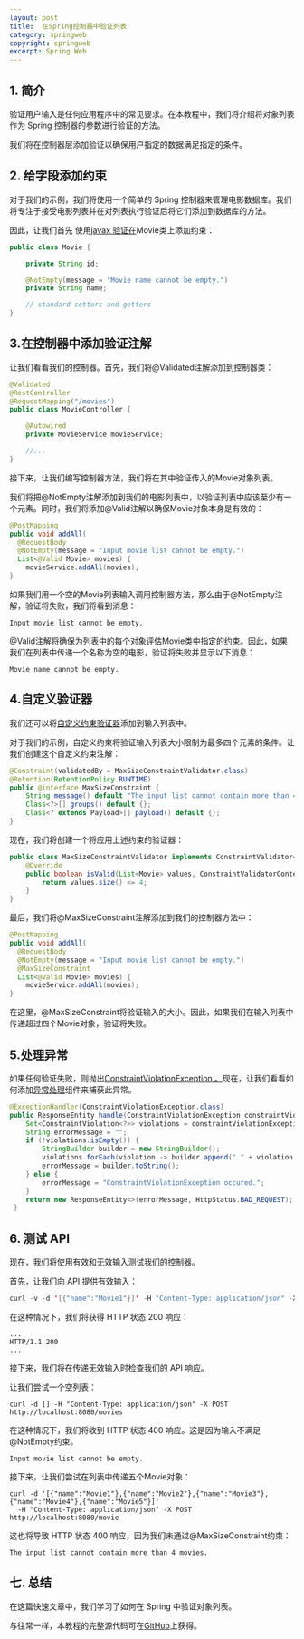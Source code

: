 ```yaml
---
layout: post
title:  在Spring控制器中验证列表
category: springweb
copyright: springweb
excerpt: Spring Web
---
```


## 1. 简介

验证用户输入是任何应用程序中的常见要求。在本教程中，我们将介绍将对象列表作为 Spring 控制器的参数进行验证的方法。

我们将在控制器层添加验证以确保用户指定的数据满足指定的条件。

## 2. 给字段添加约束

对于我们的示例，我们将使用一个简单的 Spring 控制器来管理电影数据库。我们将专注于接受电影列表并在对列表执行验证后将它们添加到数据库的方法。

因此，让我们首先 使用[javax 验证在](https://www.baeldung.com/javax-validation)Movie类上添加约束：

```java
public class Movie {

    private String id;

    @NotEmpty(message = "Movie name cannot be empty.")
    private String name;

    // standard setters and getters
}
```

## 3.在控制器中添加验证注解

让我们看看我们的控制器。首先，我们将@Validated注解添加到控制器类：

```java
@Validated
@RestController
@RequestMapping("/movies")
public class MovieController {

    @Autowired
    private MovieService movieService;

    //...
}
```

接下来，让我们编写控制器方法，我们将在其中验证传入的Movie对象列表。

我们将把@NotEmpty注解添加到我们的电影列表中，以验证列表中应该至少有一个元素。同时，我们将添加@Valid注解以确保Movie对象本身是有效的：

```java
@PostMapping
public void addAll(
  @RequestBody 
  @NotEmpty(message = "Input movie list cannot be empty.")
  List<@Valid Movie> movies) {
    movieService.addAll(movies);
}
```

如果我们用一个空的Movie列表输入调用控制器方法，那么由于@NotEmpty注解，验证将失败，我们将看到消息：

```plaintext
Input movie list cannot be empty.
```

@Valid注解将确保为列表中的每个对象评估Movie类中指定的约束。因此，如果我们在列表中传递一个名称为空的电影，验证将失败并显示以下消息：

```plaintext
Movie name cannot be empty.
```

## 4.自定义验证器

我们还可以将[自定义约束验证器](https://www.baeldung.com/spring-mvc-custom-validator)添加到输入列表中。

对于我们的示例，自定义约束将验证输入列表大小限制为最多四个元素的条件。让我们创建这个自定义约束注解：

```java
@Constraint(validatedBy = MaxSizeConstraintValidator.class)
@Retention(RetentionPolicy.RUNTIME)
public @interface MaxSizeConstraint {
    String message() default "The input list cannot contain more than 4 movies.";
    Class<?>[] groups() default {};
    Class<? extends Payload>[] payload() default {};
}
```

现在，我们将创建一个将应用上述约束的验证器：

```java
public class MaxSizeConstraintValidator implements ConstraintValidator<MaxSizeConstraint, List<Movie>> {
    @Override
    public boolean isValid(List<Movie> values, ConstraintValidatorContext context) {
        return values.size() <= 4;
    }
}
```

最后，我们将@MaxSizeConstraint注解添加到我们的控制器方法中：

```java
@PostMapping
public void addAll(
  @RequestBody
  @NotEmpty(message = "Input movie list cannot be empty.")
  @MaxSizeConstraint
  List<@Valid Movie> movies) {
    movieService.addAll(movies);
}
```

在这里，@MaxSizeConstraint将验证输入的大小。因此，如果我们在输入列表中传递超过四个Movie对象，验证将失败。

## 5.处理异常

如果任何验证失败，则抛出[ConstraintViolationException 。](https://javaee.github.io/javaee-spec/javadocs/javax/validation/ConstraintViolationException.html)现在，让我们看看如何添加[异常处理](https://www.baeldung.com/exception-handling-for-rest-with-spring)组件来捕获此异常。

```java
@ExceptionHandler(ConstraintViolationException.class)
public ResponseEntity handle(ConstraintViolationException constraintViolationException) {
    Set<ConstraintViolation<?>> violations = constraintViolationException.getConstraintViolations();
    String errorMessage = "";
    if (!violations.isEmpty()) {
        StringBuilder builder = new StringBuilder();
        violations.forEach(violation -> builder.append(" " + violation.getMessage()));
        errorMessage = builder.toString();
    } else {
        errorMessage = "ConstraintViolationException occured.";
    }
    return new ResponseEntity<>(errorMessage, HttpStatus.BAD_REQUEST);
 }
```

## 6. 测试 API

现在，我们将使用有效和无效输入测试我们的控制器。

首先，让我们向 API 提供有效输入：

```java
curl -v -d '[{"name":"Movie1"}]' -H "Content-Type: application/json" -X POST http://localhost:8080/movies 
```

在这种情况下，我们将获得 HTTP 状态 200 响应：

```plaintext
...
HTTP/1.1 200
...
```

接下来，我们将在传递无效输入时检查我们的 API 响应。

让我们尝试一个空列表：

```shell
curl -d [] -H "Content-Type: application/json" -X POST http://localhost:8080/movies
```

在这种情况下，我们将收到 HTTP 状态 400 响应。这是因为输入不满足@NotEmpty约束。

```plaintext
Input movie list cannot be empty.
```

接下来，让我们尝试在列表中传递五个Movie对象：

```shell
curl -d '[{"name":"Movie1"},{"name":"Movie2"},{"name":"Movie3"},{"name":"Movie4"},{"name":"Movie5"}]'
  -H "Content-Type: application/json" -X POST http://localhost:8080/movie
```

这也将导致 HTTP 状态 400 响应，因为我们未通过@MaxSizeConstraint约束：

```plaintext
The input list cannot contain more than 4 movies.
```

## 七. 总结

在这篇快速文章中，我们学习了如何在 Spring 中验证对象列表。

与往常一样，本教程的完整源代码可在[GitHub](https://github.com/tuyucheng7/taketoday-tutorial4j/tree/master/spring-web-modules)上获得。